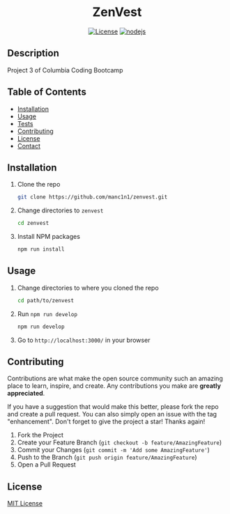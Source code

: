 <div align="center">

# ZenVest

[![License](https://img.shields.io/github/license/manc1n1/zenvest.svg?style=for-the-badge)](https://github.com/manc1n1/zenvest/blob/master/LICENSE)
[![nodejs][node.js]][nodejs-url]

</div>

## Description

Project 3 of Columbia Coding Bootcamp

## Table of Contents

-   [Installation](#installation)
-   [Usage](#usage)
-   [Tests](#tests)
-   [Contributing](#contributing)
-   [License](#license)
-   [Contact](#contact)

## Installation

1.  Clone the repo

    ```sh
    git clone https://github.com/manc1n1/zenvest.git
    ```

2.  Change directories to `zenvest`

    ```sh
    cd zenvest
    ```

3.  Install NPM packages

    ```sh
    npm run install
    ```

## Usage

1. Change directories to where you cloned the repo

    ```sh
    cd path/to/zenvest
    ```

2. Run `npm run develop`

    ```sh
    npm run develop
    ```

3. Go to `http://localhost:3000/` in your browser

## Contributing

Contributions are what make the open source community such an amazing place to learn, inspire, and create. Any contributions you make are **greatly appreciated**.

If you have a suggestion that would make this better, please fork the repo and create a pull request. You can also simply open an issue with the tag "enhancement".
Don't forget to give the project a star! Thanks again!

1. Fork the Project
2. Create your Feature Branch (`git checkout -b feature/AmazingFeature`)
3. Commit your Changes (`git commit -m 'Add some AmazingFeature'`)
4. Push to the Branch (`git push origin feature/AmazingFeature`)
5. Open a Pull Request

## License

[MIT License](https://opensource.org/licenses/MIT)

[node.js]: https://img.shields.io/badge/node.js-333?style=for-the-badge&logo=nodedotjs
[nodejs-url]: https://nodejs.org/
